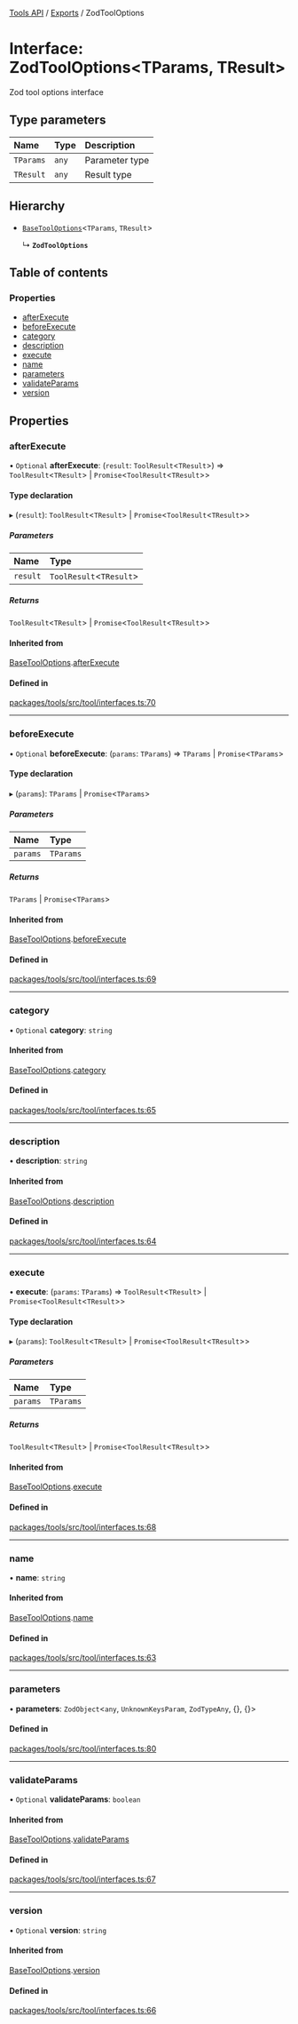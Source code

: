 <!-- 
 ⚠️  AUTO-GENERATED FILE - DO NOT EDIT MANUALLY
 This file is automatically generated by scripts/docs-generator.js
 To make changes, edit the source TypeScript files or update the generator script
-->

[Tools API](../../) / [Exports](../modules) / ZodToolOptions

# Interface: ZodToolOptions\<TParams, TResult\>

Zod tool options interface

## Type parameters

| Name | Type | Description |
| :------ | :------ | :------ |
| `TParams` | `any` | Parameter type |
| `TResult` | `any` | Result type |

## Hierarchy

- [`BaseToolOptions`](BaseToolOptions)\<`TParams`, `TResult`\>

  ↳ **`ZodToolOptions`**

## Table of contents

### Properties

- [afterExecute](ZodToolOptions#afterexecute)
- [beforeExecute](ZodToolOptions#beforeexecute)
- [category](ZodToolOptions#category)
- [description](ZodToolOptions#description)
- [execute](ZodToolOptions#execute)
- [name](ZodToolOptions#name)
- [parameters](ZodToolOptions#parameters)
- [validateParams](ZodToolOptions#validateparams)
- [version](ZodToolOptions#version)

## Properties

### afterExecute

• `Optional` **afterExecute**: (`result`: `ToolResult`\<`TResult`\>) => `ToolResult`\<`TResult`\> \| `Promise`\<`ToolResult`\<`TResult`\>\>

#### Type declaration

▸ (`result`): `ToolResult`\<`TResult`\> \| `Promise`\<`ToolResult`\<`TResult`\>\>

##### Parameters

| Name | Type |
| :------ | :------ |
| `result` | `ToolResult`\<`TResult`\> |

##### Returns

`ToolResult`\<`TResult`\> \| `Promise`\<`ToolResult`\<`TResult`\>\>

#### Inherited from

[BaseToolOptions](BaseToolOptions).[afterExecute](BaseToolOptions#afterexecute)

#### Defined in

[packages/tools/src/tool/interfaces.ts:70](https://github.com/woojubb/robota/blob/5baf93af575921706aa46fe1ad8da7f17667ecdd/packages/tools/src/tool/interfaces.ts#L70)

___

### beforeExecute

• `Optional` **beforeExecute**: (`params`: `TParams`) => `TParams` \| `Promise`\<`TParams`\>

#### Type declaration

▸ (`params`): `TParams` \| `Promise`\<`TParams`\>

##### Parameters

| Name | Type |
| :------ | :------ |
| `params` | `TParams` |

##### Returns

`TParams` \| `Promise`\<`TParams`\>

#### Inherited from

[BaseToolOptions](BaseToolOptions).[beforeExecute](BaseToolOptions#beforeexecute)

#### Defined in

[packages/tools/src/tool/interfaces.ts:69](https://github.com/woojubb/robota/blob/5baf93af575921706aa46fe1ad8da7f17667ecdd/packages/tools/src/tool/interfaces.ts#L69)

___

### category

• `Optional` **category**: `string`

#### Inherited from

[BaseToolOptions](BaseToolOptions).[category](BaseToolOptions#category)

#### Defined in

[packages/tools/src/tool/interfaces.ts:65](https://github.com/woojubb/robota/blob/5baf93af575921706aa46fe1ad8da7f17667ecdd/packages/tools/src/tool/interfaces.ts#L65)

___

### description

• **description**: `string`

#### Inherited from

[BaseToolOptions](BaseToolOptions).[description](BaseToolOptions#description)

#### Defined in

[packages/tools/src/tool/interfaces.ts:64](https://github.com/woojubb/robota/blob/5baf93af575921706aa46fe1ad8da7f17667ecdd/packages/tools/src/tool/interfaces.ts#L64)

___

### execute

• **execute**: (`params`: `TParams`) => `ToolResult`\<`TResult`\> \| `Promise`\<`ToolResult`\<`TResult`\>\>

#### Type declaration

▸ (`params`): `ToolResult`\<`TResult`\> \| `Promise`\<`ToolResult`\<`TResult`\>\>

##### Parameters

| Name | Type |
| :------ | :------ |
| `params` | `TParams` |

##### Returns

`ToolResult`\<`TResult`\> \| `Promise`\<`ToolResult`\<`TResult`\>\>

#### Inherited from

[BaseToolOptions](BaseToolOptions).[execute](BaseToolOptions#execute)

#### Defined in

[packages/tools/src/tool/interfaces.ts:68](https://github.com/woojubb/robota/blob/5baf93af575921706aa46fe1ad8da7f17667ecdd/packages/tools/src/tool/interfaces.ts#L68)

___

### name

• **name**: `string`

#### Inherited from

[BaseToolOptions](BaseToolOptions).[name](BaseToolOptions#name)

#### Defined in

[packages/tools/src/tool/interfaces.ts:63](https://github.com/woojubb/robota/blob/5baf93af575921706aa46fe1ad8da7f17667ecdd/packages/tools/src/tool/interfaces.ts#L63)

___

### parameters

• **parameters**: `ZodObject`\<`any`, `UnknownKeysParam`, `ZodTypeAny`, {}, {}\>

#### Defined in

[packages/tools/src/tool/interfaces.ts:80](https://github.com/woojubb/robota/blob/5baf93af575921706aa46fe1ad8da7f17667ecdd/packages/tools/src/tool/interfaces.ts#L80)

___

### validateParams

• `Optional` **validateParams**: `boolean`

#### Inherited from

[BaseToolOptions](BaseToolOptions).[validateParams](BaseToolOptions#validateparams)

#### Defined in

[packages/tools/src/tool/interfaces.ts:67](https://github.com/woojubb/robota/blob/5baf93af575921706aa46fe1ad8da7f17667ecdd/packages/tools/src/tool/interfaces.ts#L67)

___

### version

• `Optional` **version**: `string`

#### Inherited from

[BaseToolOptions](BaseToolOptions).[version](BaseToolOptions#version)

#### Defined in

[packages/tools/src/tool/interfaces.ts:66](https://github.com/woojubb/robota/blob/5baf93af575921706aa46fe1ad8da7f17667ecdd/packages/tools/src/tool/interfaces.ts#L66)
